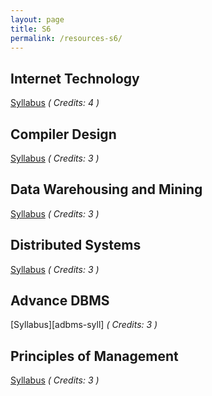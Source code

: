 ```yaml
---
layout: page
title: S6
permalink: /resources-s6/
---
```




## **Internet Technology**
[Syllabus][it-syll] *( Credits: 4 )*  <br/>

## **Compiler Design**
[Syllabus][cd-syll] *( Credits: 3 )*  <br/>

## **Data Warehousing and Mining**
[Syllabus][dwm-syll] *( Credits: 3 )*  <br/>

## **Distributed Systems**
[Syllabus][ds-syll] *( Credits: 3 )*  <br/>

## **Advance DBMS**
[Syllabus][adbms-syll] *( Credits: 3 )*  <br/>

## **Principles of Management**
[Syllabus][pom-syll] *( Credits: 3 )*  <br/>





[it-syll]: year3/resources/IT/IT302_Internet_technology.pdf
[cd-syll]: year3/resources/CD/CS304_Compiler_Design.pdf
[dwm-syll]: year3/resources/DWM/IT304_Data_Warehousing_and_Mining.pdf
[ds-syll]: year3/resources/DS/IT306_Distributed_Systems.pdf
[adbm-syll]: year3/resources/ADMS/IT366_Advanced_Database_Management_Systems.pdf
[pom-syll]: year3/resources/POM/HS300_Principles_of_management.pdf
